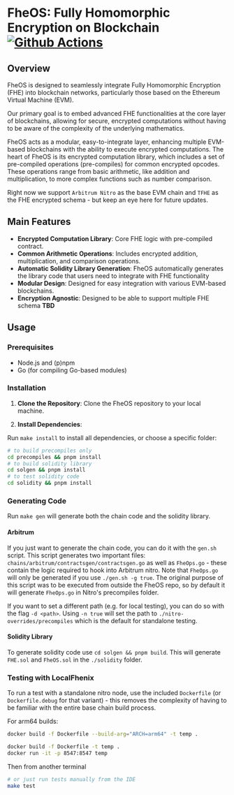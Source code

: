 # FheOS: Fully Homomorphic Encryption on Blockchain [![Github Actions][gha-badge]][gha]

[gha]: https://github.com/fhenixprotocol/fheos/actions
[gha-badge]: https://github.com/fhenixprotocol/fheos/actions/workflows/Test.yml/badge.svg

## Overview

FheOS is designed to seamlessly integrate Fully Homomorphic Encryption (FHE) into blockchain networks, particularly those based on the Ethereum Virtual Machine (EVM). 

Our primary goal is to embed advanced FHE functionalities at the core layer of blockchains, allowing for secure, encrypted computations without having to be aware of the complexity of the underlying mathematics.

FheOS acts as a modular, easy-to-integrate layer, enhancing multiple EVM-based blockchains with the ability to execute encrypted computations. The heart of FheOS is its encrypted computation library, which includes a set of pre-compiled operations (pre-compiles) for common encrypted opcodes. These operations range from basic arithmetic, like addition and multiplication, to more complex functions such as number comparison.

Right now we support `Arbitrum Nitro` as the base EVM chain and `TFHE` as the FHE encrypted schema - but keep an eye here for future updates.

## Main Features

- **Encrypted Computation Library**: Core FHE logic with pre-compiled contract.
- **Common Arithmetic Operations**: Includes encrypted addition, multiplication, and comparison operations.
- **Automatic Solidity Library Generation**: FheOS automatically generates the library code that users need to integrate with FHE functionality
- **Modular Design**: Designed for easy integration with various EVM-based blockchains.
- **Encryption Agnostic**: Designed to be able to support multiple FHE schema **TBD** 
 
## Usage

### Prerequisites

- Node.js and (p)npm
- Go (for compiling Go-based modules)

### Installation

1. **Clone the Repository**: Clone the FheOS repository to your local machine.

2. **Install Dependencies**:

Run `make install` to install all dependencies, or choose a specific folder:

 ```bash
 # to build precompiles only
 cd precompiles && pnpm install
 # to build solidity library
 cd solgen && pnpm install
 # to test solidity code
 cd solidity && pnpm install
 ```

### Generating Code

Run `make gen` will generate both the chain code and the solidity library.

#### Arbitrum

If you just want to generate the chain code, you can do it with the `gen.sh` script. This script generates two important files: `chains/arbitrum/contractsgen/contractsgen.go` as well as `FheOps.go` - these contain the logic required to hook into Arbitrum nitro.
Note that `FheOps.go` will only be generated if you use `./gen.sh -g true`. The original purpose of this script was to be executed from outside the FheOS repo, so by default it will generate `FheOps.go` in Nitro's precompiles folder.

If you want to set a different path (e.g. for local testing), you can do so with the flag `-d <path>`. Using `-n true` will set the path to `./nitro-overrides/precompiles` which is the default for standalone testing.

#### Solidity Library

To generate solidity code use `cd solgen && pnpm build`. This will generate `FHE.sol` and `FheOS.sol` in the `./solidity` folder.

### Testing with LocalFhenix

To run a test with a standalone nitro node, use the included `Dockerfile` (or `Dockerfile.debug` for that variant) - this removes the complexity of having to be familiar with the entire base chain build process.

For arm64 builds:
```bash
docker build -f Dockerfile --build-arg="ARCH=arm64" -t temp .
```

```bash
docker build -f Dockerfile -t temp .
docker run -it -p 8547:8547 temp
```

Then from another terminal

```bash
# or just run tests manually from the IDE
make test
```
